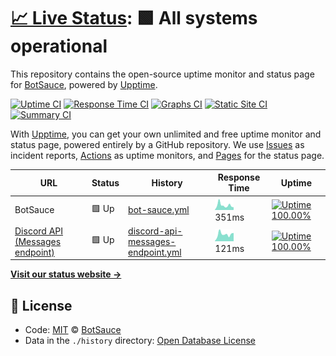# [📈 Live Status](https://BotSauce.github.io/status): <!--live status--> **🟩 All systems operational**

This repository contains the open-source uptime monitor and status page for [BotSauce](https://botsauce.github.io), powered by [Upptime](https://github.com/upptime/upptime).

[![Uptime CI](https://github.com/koj-co/upptime/workflows/Uptime%20CI/badge.svg)](https://github.com/koj-co/upptime/actions?query=workflow%3A%22Uptime+CI%22)
[![Response Time CI](https://github.com/koj-co/upptime/workflows/Response%20Time%20CI/badge.svg)](https://github.com/koj-co/upptime/actions?query=workflow%3A%22Response+Time+CI%22)
[![Graphs CI](https://github.com/koj-co/upptime/workflows/Graphs%20CI/badge.svg)](https://github.com/koj-co/upptime/actions?query=workflow%3A%22Graphs+CI%22)
[![Static Site CI](https://github.com/koj-co/upptime/workflows/Static%20Site%20CI/badge.svg)](https://github.com/koj-co/upptime/actions?query=workflow%3A%22Static+Site+CI%22)
[![Summary CI](https://github.com/koj-co/upptime/workflows/Summary%20CI/badge.svg)](https://github.com/koj-co/upptime/actions?query=workflow%3A%22Summary+CI%22)

With [Upptime](https://upptime.js.org), you can get your own unlimited and free uptime monitor and status page, powered entirely by a GitHub repository. We use [Issues](https://github.com/BotSauce/status/issues) as incident reports, [Actions](https://github.com/BotSauce/status/actions) as uptime monitors, and [Pages](https://BotSauce.github.io/status) for the status page.

<!--start: status pages-->
<!-- This summary is generated by Upptime (https://github.com/upptime/upptime) -->
<!-- Do not edit this manually, your changes will be overwritten -->

| URL                                                                                    | Status | History                                                                                                                          | Response Time                                                                                      | Uptime                                                                                                                                                                                                                                                     |
| -------------------------------------------------------------------------------------- | ------ | -------------------------------------------------------------------------------------------------------------------------------- | -------------------------------------------------------------------------------------------------- | ---------------------------------------------------------------------------------------------------------------------------------------------------------------------------------------------------------------------------------------------------------- |
| BotSauce                                                                               | 🟩 Up  | [bot-sauce.yml](https://github.com/BotSauce/status/commits/master/history/bot-sauce.yml)                                         | <img alt="Response time graph" src="./graphs/bot-sauce.png" height="20"> 351ms                     | [![Uptime 100.00%](https://img.shields.io/endpoint?url=https%3A%2F%2Fraw.githubusercontent.com%2FBotSauce%2Fstatus%2Fmaster%2Fapi%2Fbot-sauce%2Fuptime.json)](https://BotSauce.github.io/status/history/bot-sauce)                                         |
| [Discord API (Messages endpoint)](https://discord.com/api/channels/563066002724880404) | 🟩 Up  | [discord-api-messages-endpoint.yml](https://github.com/BotSauce/status/commits/master/history/discord-api-messages-endpoint.yml) | <img alt="Response time graph" src="./graphs/discord-api-messages-endpoint.png" height="20"> 121ms | [![Uptime 100.00%](https://img.shields.io/endpoint?url=https%3A%2F%2Fraw.githubusercontent.com%2FBotSauce%2Fstatus%2Fmaster%2Fapi%2Fdiscord-api-messages-endpoint%2Fuptime.json)](https://BotSauce.github.io/status/history/discord-api-messages-endpoint) |

<!--end: status pages-->

[**Visit our status website →**](https://BotSauce.github.io/status)

## 📄 License

- Code: [MIT](./LICENSE) © [BotSauce](https://botsauce.github.io)
- Data in the `./history` directory: [Open Database License](https://opendatacommons.org/licenses/odbl/1-0/)
